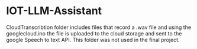 # IOT-LLM-Assistant

CloudTranscribtion folder includes files that record a .wav file and using the googlecloud.ino the file is uploaded to the cloud storage and sent to the google Speech to text API.
This folder was not used in the final project.
